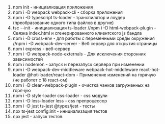 1. npm init - инициализация приложения
2. npm i -D webpack webpack-cli - сборка приложения
3. npm i -D typescript ts-loader - транспилятор и лоудер (преобразование одного типа файлов в другие)
4. tsc --init - инициализация ts-loader
//npm i -D html-webpack-plugin - Связка index.html и сгенерированного клиентского js бандла
5. npm i -D cross-env - для работы с переменными среды окружения
//npm i -D webpack-dev-server - Веб сервер для открытия страницы
6. npm i express - веб-сервер
7. npm i -D webpack-node-externals - Для исключения сторонних зависимостей
8. npm i nodemon  - запуск и перезапуск сервера при изменении
9. npm i -D webpack-dev-middleware webpack-hot-middleware react-hot-loader @hot-loader/react-dom - Применение изменений на горячую (не работет с 18 react-ом)
10. npm i -D clean-webpack-plugin - очистка чанков загруженных на горячую 
11. npm i -D style-loader css-loader - css модули
12. npm i -D less-loader less - css препроцессор
13. npm i -D jest ts-jest @types/jest - тесты
14. npx ts-jest config:init - инициализация тестов
15. npx jest - запуск тестов
